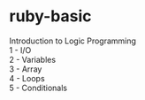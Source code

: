 # ruby-basic

Introduction to Logic Programming<br>
1 - I/O<br>
2 - Variables<br>
3 - Array<br>
4 - Loops<br>
5 - Conditionals<br>